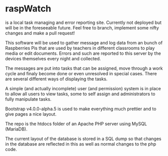 # raspWatch
is a local task managing and error reporting site. Currently not deployed but will be in the foreseeable future. Feel free to branch, implement some nifty changes and make a pull request!

This software will be used to gather message and log data from an bunch of Raspberries Pis that are used by teachers in different classrooms to play media or edit documents. Errors and such are reported to this server by the devices themselves every night and collected.

The messages are put into tasks that can be assigned, move through a work cycle and finaly become done or even unresolved in special cases. There are several different ways of displaying the tasks.

A simple (and actually incomplete) user (and permission) system is in place to allow all users to view tasks, some to self assign and administrators to fully manipulate tasks.

Bootstrap v4.0.0-alpha.5 is used to make everything much prettier and to give pages a nice layout.

The repo is the htdocs folder of an Apache PHP server using MySQL (MariaDB).

The current layout of the database is stored in a SQL dump so that changes in the database are reflected in this as well as normal changes to the php code.

